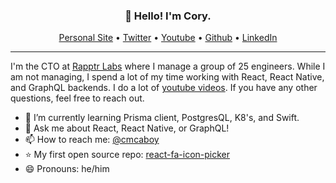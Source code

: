 <h3 align="center">👋 Hello! I'm Cory.</h3>

<p align="center">
  <a href="https://corymcaboy.com">Personal Site</a> •
  <a href="https://twitter.com/cmcaboy">Twitter</a> •
  <a href="https://youtube.com/user/CoryMcaboy">Youtube</a> •
  <a href="https://github.com/cmcaboy">Github</a> •
  <a href="https://linkedin.com/in/cmcaboy">LinkedIn</a>
</p>

---

I'm the CTO at [Rapptr Labs](https://www.rapptrlabs.com) where I manage a group of 25 engineers. While I am not managing, I spend a lot of my time working with React, React Native, and GraphQL backends. I do a lot of [youtube videos](https://www.youtube.com/user/CoryMcAboy). If you have any other questions, feel free to reach out. 

- 🌱 I’m currently learning Prisma client, PostgresQL, K8's, and Swift.
- 💬 Ask me about React, React Native, or GraphQL!
- 📫 How to reach me: <a href="https://twitter.com/cmcaboy">@cmcaboy</a> 
- ⭐️ My first open source repo: [react-fa-icon-picker](https://github.com/DATechnologies/react-fa-icon-picker)
- 😄 Pronouns: he/him
